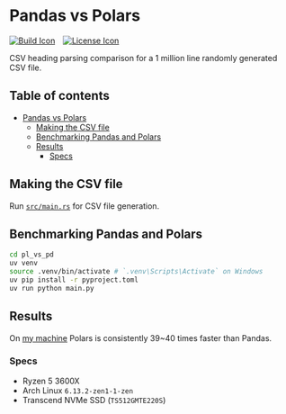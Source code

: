 # Pandas vs Polars

[![Build Icon]][Build Status]&emsp;[![License Icon]][LICENSE]

[Build Icon]: https://img.shields.io/github/actions/workflow/status/1Git2Clone/polars-vs-pandas/rust_build.yml?branch=main
[Build Status]: https://github.com/1git2clone/polars-vs-pandas/actions?query=branch%3Amain
[License Icon]: https://img.shields.io/badge/license-MIT-blue.svg
[LICENSE]: LICENSE

CSV heading parsing comparison for a 1 million line randomly generated CSV file.

## Table of contents

- [Pandas vs Polars](#pandas-vs-polars)
  - [Making the CSV file](#making-the-csv-file)
  - [Benchmarking Pandas and Polars](#benchmarking-pandas-and-polars)
  - [Results](#results)
    - [Specs](#specs)

## Making the CSV file

Run [`src/main.rs`](./src/main.rs) for CSV file generation.

## Benchmarking Pandas and Polars

```sh
cd pl_vs_pd
uv venv
source .venv/bin/activate # `.venv\Scripts\Activate` on Windows
uv pip install -r pyproject.toml
uv run python main.py
```

## Results

On [my machine](#specs) Polars is consistently 39~40 times faster than Pandas.

### Specs

- Ryzen 5 3600X
- Arch Linux `6.13.2-zen1-1-zen`
- Transcend NVMe SSD (`TS512GMTE220S`)
